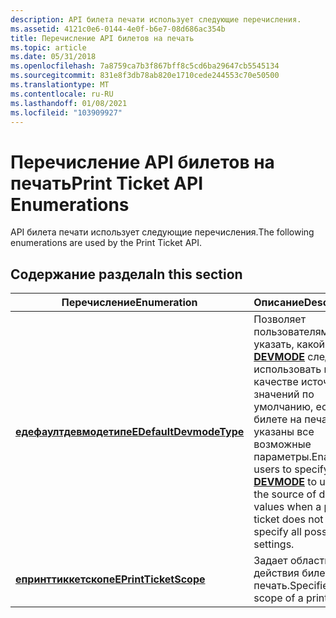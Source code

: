 ```yaml
---
description: API билета печати использует следующие перечисления.
ms.assetid: 4121c0e6-0144-4e0f-b6e7-08d686ac354b
title: Перечисление API билетов на печать
ms.topic: article
ms.date: 05/31/2018
ms.openlocfilehash: 7a8759ca7b3f867bff8c5cd6ba29647cb5545134
ms.sourcegitcommit: 831e8f3db78ab820e1710cede244553c70e50500
ms.translationtype: MT
ms.contentlocale: ru-RU
ms.lasthandoff: 01/08/2021
ms.locfileid: "103909927"
---
```

# <a name="print-ticket-api-enumerations"></a><span data-ttu-id="d7047-103">Перечисление API билетов на печать</span><span class="sxs-lookup"><span data-stu-id="d7047-103">Print Ticket API Enumerations</span></span>

<span data-ttu-id="d7047-104">API билета печати использует следующие перечисления.</span><span class="sxs-lookup"><span data-stu-id="d7047-104">The following enumerations are used by the Print Ticket API.</span></span>

## <a name="in-this-section"></a><span data-ttu-id="d7047-105">Содержание раздела</span><span class="sxs-lookup"><span data-stu-id="d7047-105">In this section</span></span>



| <span data-ttu-id="d7047-106">Перечисление</span><span class="sxs-lookup"><span data-stu-id="d7047-106">Enumeration</span></span>                                                   | <span data-ttu-id="d7047-107">Описание</span><span class="sxs-lookup"><span data-stu-id="d7047-107">Description</span></span>                                                                                                                                                             |
|---------------------------------------------------------------|-------------------------------------------------------------------------------------------------------------------------------------------------------------------------|
| [<span data-ttu-id="d7047-108">**едефаултдевмодетипе**</span><span class="sxs-lookup"><span data-stu-id="d7047-108">**EDefaultDevmodeType**</span></span>](/windows/win32/api/prntvpt/ne-prntvpt-edefaultdevmodetype)<br/> | <span data-ttu-id="d7047-109">Позволяет пользователям указать, какой [**DEVMODE**](/windows/win32/api/wingdi/ns-wingdi-devmodea) следует использовать в качестве источника значений по умолчанию, если в билете на печать не указаны все возможные параметры.</span><span class="sxs-lookup"><span data-stu-id="d7047-109">Enables users to specify which [**DEVMODE**](/windows/win32/api/wingdi/ns-wingdi-devmodea) to use as the source of default values when a print ticket does not specify all possible settings.</span></span><br/> |
| [<span data-ttu-id="d7047-110">**епринттиккетскопе**</span><span class="sxs-lookup"><span data-stu-id="d7047-110">**EPrintTicketScope**</span></span>](/windows/desktop/api/prntvpt/ne-prntvpt-eprintticketscope)<br/>     | <span data-ttu-id="d7047-111">Задает область действия билета на печать.</span><span class="sxs-lookup"><span data-stu-id="d7047-111">Specifies the scope of a print ticket.</span></span><br/>                                                                                                                       |



 

 

 




